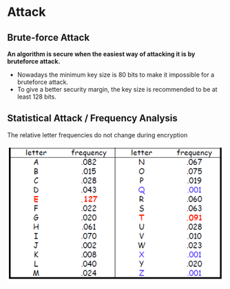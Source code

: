 # Attack

## Brute-force Attack

**An algorithm is secure when the easiest way of attacking it is by bruteforce attack.**

* Nowadays the minimum key size is 80 bits to make it impossible for a bruteforce attack. 
* To give a better security margin, the key size is recommended to be at least 128 bits.

## Statistical Attack / Frequency Analysis

The relative letter frequencies do not change during encryption

![Average letter frequencies in English \(Beker and Piper, 1982\)](../.gitbook/assets/image%20%286%29.png)

